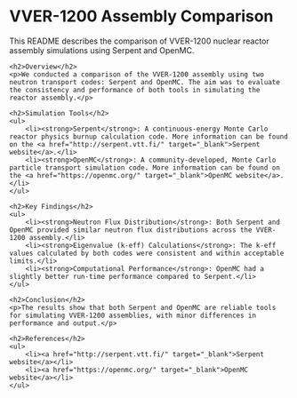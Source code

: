 <!DOCTYPE html>
<html lang="en">
<head>
    <meta charset="UTF-8">
    <meta name="viewport" content="width=device-width, initial-scale=1.0">
    <title>VVER-1200 Assembly Comparison</title>
</head>
<body>
    <h1>VVER-1200 Assembly Comparison</h1>
    <p>This README describes the comparison of VVER-1200 nuclear reactor assembly simulations using Serpent and OpenMC.</p>

    <h2>Overview</h2>
    <p>We conducted a comparison of the VVER-1200 assembly using two neutron transport codes: Serpent and OpenMC. The aim was to evaluate the consistency and performance of both tools in simulating the reactor assembly.</p>

    <h2>Simulation Tools</h2>
    <ul>
        <li><strong>Serpent</strong>: A continuous-energy Monte Carlo reactor physics burnup calculation code. More information can be found on the <a href="http://serpent.vtt.fi/" target="_blank">Serpent website</a>.</li>
        <li><strong>OpenMC</strong>: A community-developed, Monte Carlo particle transport simulation code. More information can be found on the <a href="https://openmc.org/" target="_blank">OpenMC website</a>.</li>
    </ul>

    <h2>Key Findings</h2>
    <ul>
        <li><strong>Neutron Flux Distribution</strong>: Both Serpent and OpenMC provided similar neutron flux distributions across the VVER-1200 assembly.</li>
        <li><strong>Eigenvalue (k-eff) Calculations</strong>: The k-eff values calculated by both codes were consistent and within acceptable limits.</li>
        <li><strong>Computational Performance</strong>: OpenMC had a slightly better run-time performance compared to Serpent.</li>
    </ul>

    <h2>Conclusion</h2>
    <p>The results show that both Serpent and OpenMC are reliable tools for simulating VVER-1200 assemblies, with minor differences in performance and output.</p>

    <h2>References</h2>
    <ul>
        <li><a href="http://serpent.vtt.fi/" target="_blank">Serpent website</a></li>
        <li><a href="https://openmc.org/" target="_blank">OpenMC website</a></li>
    </ul>
</body>
</html>


